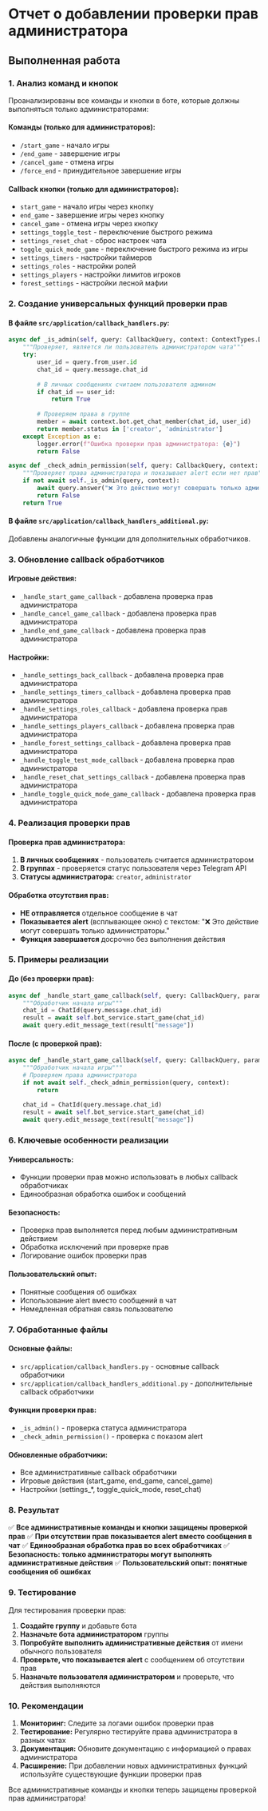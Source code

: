# Отчет о добавлении проверки прав администратора

## Выполненная работа

### 1. Анализ команд и кнопок
Проанализированы все команды и кнопки в боте, которые должны выполняться только администраторами:

#### **Команды (только для администраторов):**
- `/start_game` - начало игры
- `/end_game` - завершение игры
- `/cancel_game` - отмена игры
- `/force_end` - принудительное завершение игры

#### **Callback кнопки (только для администраторов):**
- `start_game` - начало игры через кнопку
- `end_game` - завершение игры через кнопку
- `cancel_game` - отмена игры через кнопку
- `settings_toggle_test` - переключение быстрого режима
- `settings_reset_chat` - сброс настроек чата
- `toggle_quick_mode_game` - переключение быстрого режима из игры
- `settings_timers` - настройки таймеров
- `settings_roles` - настройки ролей
- `settings_players` - настройки лимитов игроков
- `forest_settings` - настройки лесной мафии

### 2. Создание универсальных функций проверки прав

#### **В файле `src/application/callback_handlers.py`:**
```python
async def _is_admin(self, query: CallbackQuery, context: ContextTypes.DEFAULT_TYPE) -> bool:
    """Проверяет, является ли пользователь администратором чата"""
    try:
        user_id = query.from_user.id
        chat_id = query.message.chat_id
        
        # В личных сообщениях считаем пользователя админом
        if chat_id == user_id:
            return True
        
        # Проверяем права в группе
        member = await context.bot.get_chat_member(chat_id, user_id)
        return member.status in ['creator', 'administrator']
    except Exception as e:
        logger.error(f"Ошибка проверки прав администратора: {e}")
        return False

async def _check_admin_permission(self, query: CallbackQuery, context: ContextTypes.DEFAULT_TYPE) -> bool:
    """Проверяет права администратора и показывает alert если нет прав"""
    if not await self._is_admin(query, context):
        await query.answer("❌ Это действие могут совершать только администраторы.", show_alert=True)
        return False
    return True
```

#### **В файле `src/application/callback_handlers_additional.py`:**
Добавлены аналогичные функции для дополнительных обработчиков.

### 3. Обновление callback обработчиков

#### **Игровые действия:**
- `_handle_start_game_callback` - добавлена проверка прав администратора
- `_handle_cancel_game_callback` - добавлена проверка прав администратора
- `_handle_end_game_callback` - добавлена проверка прав администратора

#### **Настройки:**
- `_handle_settings_back_callback` - добавлена проверка прав администратора
- `_handle_settings_timers_callback` - добавлена проверка прав администратора
- `_handle_settings_roles_callback` - добавлена проверка прав администратора
- `_handle_settings_players_callback` - добавлена проверка прав администратора
- `_handle_forest_settings_callback` - добавлена проверка прав администратора
- `_handle_toggle_test_mode_callback` - добавлена проверка прав администратора
- `_handle_reset_chat_settings_callback` - добавлена проверка прав администратора
- `_handle_toggle_quick_mode_game_callback` - добавлена проверка прав администратора

### 4. Реализация проверки прав

#### **Проверка прав администратора:**
1. **В личных сообщениях** - пользователь считается администратором
2. **В группах** - проверяется статус пользователя через Telegram API
3. **Статусы администратора:** `creator`, `administrator`

#### **Обработка отсутствия прав:**
- **НЕ отправляется** отдельное сообщение в чат
- **Показывается alert** (всплывающее окно) с текстом: "❌ Это действие могут совершать только администраторы."
- **Функция завершается** досрочно без выполнения действия

### 5. Примеры реализации

#### **До (без проверки прав):**
```python
async def _handle_start_game_callback(self, query: CallbackQuery, params: list, context: ContextTypes.DEFAULT_TYPE) -> None:
    """Обработчик начала игры"""
    chat_id = ChatId(query.message.chat_id)
    result = await self.bot_service.start_game(chat_id)
    await query.edit_message_text(result["message"])
```

#### **После (с проверкой прав):**
```python
async def _handle_start_game_callback(self, query: CallbackQuery, params: list, context: ContextTypes.DEFAULT_TYPE) -> None:
    """Обработчик начала игры"""
    # Проверяем права администратора
    if not await self._check_admin_permission(query, context):
        return
    
    chat_id = ChatId(query.message.chat_id)
    result = await self.bot_service.start_game(chat_id)
    await query.edit_message_text(result["message"])
```

### 6. Ключевые особенности реализации

#### **Универсальность:**
- Функции проверки прав можно использовать в любых callback обработчиках
- Единообразная обработка ошибок и сообщений

#### **Безопасность:**
- Проверка прав выполняется перед любым административным действием
- Обработка исключений при проверке прав
- Логирование ошибок проверки прав

#### **Пользовательский опыт:**
- Понятные сообщения об ошибках
- Использование alert вместо сообщений в чат
- Немедленная обратная связь пользователю

### 7. Обработанные файлы

#### **Основные файлы:**
- `src/application/callback_handlers.py` - основные callback обработчики
- `src/application/callback_handlers_additional.py` - дополнительные callback обработчики

#### **Функции проверки прав:**
- `_is_admin()` - проверка статуса администратора
- `_check_admin_permission()` - проверка с показом alert

#### **Обновленные обработчики:**
- Все административные callback обработчики
- Игровые действия (start_game, end_game, cancel_game)
- Настройки (settings_*, toggle_quick_mode, reset_chat)

### 8. Результат

✅ **Все административные команды и кнопки защищены проверкой прав**
✅ **При отсутствии прав показывается alert вместо сообщения в чат**
✅ **Единообразная обработка прав во всех обработчиках**
✅ **Безопасность: только администраторы могут выполнять административные действия**
✅ **Пользовательский опыт: понятные сообщения об ошибках**

### 9. Тестирование

Для тестирования проверки прав:

1. **Создайте группу** и добавьте бота
2. **Назначьте бота администратором** группы
3. **Попробуйте выполнить административные действия** от имени обычного пользователя
4. **Проверьте, что показывается alert** с сообщением об отсутствии прав
5. **Назначьте пользователя администратором** и проверьте, что действия выполняются

### 10. Рекомендации

1. **Мониторинг:** Следите за логами ошибок проверки прав
2. **Тестирование:** Регулярно тестируйте права администратора в разных чатах
3. **Документация:** Обновите документацию с информацией о правах администратора
4. **Расширение:** При добавлении новых административных функций используйте существующие функции проверки прав

Все административные команды и кнопки теперь защищены проверкой прав администратора!
